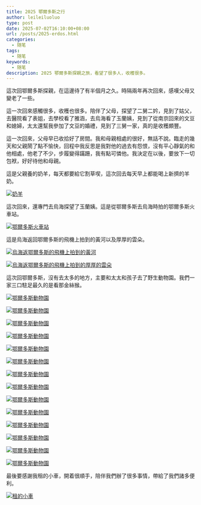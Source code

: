 ```yaml
---
title: 2025 鄂爾多斯之行
author: leileiluoluo
type: post
date: 2025-07-02T16:10:00+08:00
url: /posts/2025-erdos.html
categories:
  - 随笔
tags:
  - 随笔
keywords:
  - 随笔
description: 2025 鄂爾多斯探親之旅，看望了很多人，收穫很多。
---
```


這次回鄂爾多斯探親，在這邊待了有半個月之久。時隔兩年再次回來，感嘆父母又變老了一些。

這一次回來感觸很多，收穫也很多。陪伴了父母，探望了二舅二妗，見到了姑父，去醫院看了表姐，去學校看了雅涵，去烏海看了玉蘭姨，見到了從南京回來的文豆和媳婦，太太還幫我參加了文豆的婚禮，見到了三舅一家，真的是收穫頗豐。

<!--more-->

這一次回來，父母早已收拾好了房間。我和母親相處的很好，無話不說。臨走的幾天和父親鬧了點不愉快，回程中我反思是我對他的過去有怨恨，沒有平心靜氣的和他相處，他老了不少，步履變得蹣跚，我有點可憐他。我決定在以後，要放下一切包袱，好好待他和母親。

這是父親養的奶羊，每天都要給它割草喫，這次回去每天早上都能喝上新擠的羊奶。

[![奶羊](https://leileiluoluo.github.io/static/images/uploads/2025/07/erdos-naiyang.jpg)](https://raw.githubusercontent.com/leileiluoluo/blog-images/main/2025/erdos-naiyang.jpg)

這次回來，還專門去烏海探望了玉蘭姨。這是從鄂爾多斯去烏海時拍的鄂爾多斯火車站。

[![鄂爾多斯火車站](https://leileiluoluo.github.io/static/images/uploads/2025/07/erdos-huochezhan.jpg)](https://raw.githubusercontent.com/leileiluoluo/blog-images/main/2025/erdos-huochezhan.jpg)

這是烏海返回鄂爾多斯的飛機上拍到的黃河以及厚厚的雲朵。

[![烏海返鄂爾多斯的飛機上拍到的黃河](https://leileiluoluo.github.io/static/images/uploads/2025/07/erdos-wuhai-huanghe.jpg)](https://raw.githubusercontent.com/leileiluoluo/blog-images/main/2025/erdos-wuhai-huanghe.jpg)

[![烏海返鄂爾多斯的飛機上拍到的厚厚的雲朵](https://leileiluoluo.github.io/static/images/uploads/2025/07/erdos-wuhai-yunduo.jpg)](https://raw.githubusercontent.com/leileiluoluo/blog-images/main/2025/erdos-wuhai-yunduo.jpg)

這次回鄂爾多斯，沒有去太多的地方，主要和太太和孩子去了野生動物園。我們一家三口駐足最久的是看那金絲猴。

[![鄂爾多斯動物園](https://leileiluoluo.github.io/static/images/uploads/2025/07/erdos-dongwuyuan-1.jpg)](https://raw.githubusercontent.com/leileiluoluo/blog-images/main/2025/erdos-dongwuyuan-1.jpg)

[![鄂爾多斯動物園](https://leileiluoluo.github.io/static/images/uploads/2025/07/erdos-dongwuyuan-2.jpg)](https://raw.githubusercontent.com/leileiluoluo/blog-images/main/2025/erdos-dongwuyuan-2.jpg)

[![鄂爾多斯動物園](https://leileiluoluo.github.io/static/images/uploads/2025/07/erdos-dongwuyuan-3.jpg)](https://raw.githubusercontent.com/leileiluoluo/blog-images/main/2025/erdos-dongwuyuan-3.jpg)

[![鄂爾多斯動物園](https://leileiluoluo.github.io/static/images/uploads/2025/07/erdos-dongwuyuan-4.jpg)](https://raw.githubusercontent.com/leileiluoluo/blog-images/main/2025/erdos-dongwuyuan-4.jpg)

[![鄂爾多斯動物園](https://leileiluoluo.github.io/static/images/uploads/2025/07/erdos-dongwuyuan-5.jpg)](https://raw.githubusercontent.com/leileiluoluo/blog-images/main/2025/erdos-dongwuyuan-5.jpg)

[![鄂爾多斯動物園](https://leileiluoluo.github.io/static/images/uploads/2025/07/erdos-dongwuyuan-6.jpg)](https://raw.githubusercontent.com/leileiluoluo/blog-images/main/2025/erdos-dongwuyuan-6.jpg)

[![鄂爾多斯動物園](https://leileiluoluo.github.io/static/images/uploads/2025/07/erdos-dongwuyuan-7.jpg)](https://raw.githubusercontent.com/leileiluoluo/blog-images/main/2025/erdos-dongwuyuan-7.jpg)

[![鄂爾多斯動物園](https://leileiluoluo.github.io/static/images/uploads/2025/07/erdos-dongwuyuan-8.jpg)](https://raw.githubusercontent.com/leileiluoluo/blog-images/main/2025/erdos-dongwuyuan-8.jpg)

[![鄂爾多斯動物園](https://leileiluoluo.github.io/static/images/uploads/2025/07/erdos-dongwuyuan-9.jpg)](https://raw.githubusercontent.com/leileiluoluo/blog-images/main/2025/erdos-dongwuyuan-9.jpg)

[![鄂爾多斯動物園](https://leileiluoluo.github.io/static/images/uploads/2025/07/erdos-dongwuyuan-10.jpg)](https://raw.githubusercontent.com/leileiluoluo/blog-images/main/2025/erdos-dongwuyuan-10.jpg)

[![鄂爾多斯動物園](https://leileiluoluo.github.io/static/images/uploads/2025/07/erdos-dongwuyuan-11.jpg)](https://raw.githubusercontent.com/leileiluoluo/blog-images/main/2025/erdos-dongwuyuan-11.jpg)

[![鄂爾多斯動物園](https://leileiluoluo.github.io/static/images/uploads/2025/07/erdos-dongwuyuan-12.jpg)](https://raw.githubusercontent.com/leileiluoluo/blog-images/main/2025/erdos-dongwuyuan-12.jpg)

[![鄂爾多斯動物園](https://leileiluoluo.github.io/static/images/uploads/2025/07/erdos-dongwuyuan-13.jpg)](https://raw.githubusercontent.com/leileiluoluo/blog-images/main/2025/erdos-dongwuyuan-13.jpg)

[![鄂爾多斯動物園](https://leileiluoluo.github.io/static/images/uploads/2025/07/erdos-dongwuyuan-14.jpg)](https://raw.githubusercontent.com/leileiluoluo/blog-images/main/2025/erdos-dongwuyuan-14.jpg)

最後要感謝我租的小車，開着很順手，陪伴我們辦了很多事情，帶給了我們諸多便利。

[![租的小車](https://leileiluoluo.github.io/static/images/uploads/2025/07/erdos-zuche.jpg)](https://raw.githubusercontent.com/leileiluoluo/blog-images/main/2025/erdos-zuche.jpg)
